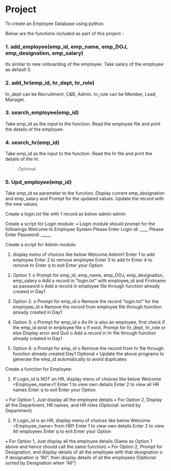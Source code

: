 # Project
To create an Employee Database using python.

Below are the functions included as part of this project -

### 1. add_employee(emp_id, emp_name, emp_DOJ, emp_designation, emp_salary)
   Its similar to new onboarding of the employee. Take salary of the employee as default 0.

### 2. add_hr(emp_id, hr_dept, hr_role)
   hr_dept can be Recruitment, C&B, Admin. hr_role can be Member, Lead, Manager.

### 3. search_employee(emp_id)
   Take emp_id as the input to the function. Read the employee file and print the details of the employee.

### 4. search_hr(emp_id)
   Take emp_id as the input to the function. Read the hr file and print the details of the hr.

> Optional
### 5. Upd_employee(emp_id)
   Take emp_id as parameter to the function. Display current emp_designation and emp_salary and Prompt for the updated values. Update the record with the new values.


Create a login.txt file with 1 record as below
admin admin

Create a script for Login module:
•	Login module should prompt for the followings
Welcome to Employee System
Please Enter Login id: ____
Please Enter Password:  _____

Create a script for Admin module:
1.	display menu of choices like below
Welcome Admin!!
        Enter 1 to add employee
        Enter 2 to remove employee
        Enter 3 to add hr
        Enter 4 to remove hr
        Enter q to exit
Enter your Option 

2.	Option 1: 
o	Prompt for emp_id, emp_name, emp_DOJ, emp_designation, emp_salary
o	Add a record in “login.txt” with employee_id and Firstname as password
o	Add a record in employee file through function already created in Day1
3.	Option 2: 
o	Prompt for emp_id
o	Remove the record “login.txt” for the employee_id
o	Remove the record from employee file through function already created in Day1
4.	Option 3: 
o	Prompt for emp_id
o	As Hr is also an employee, first check if the emp_id exist in employee file
o	If exist, Prompt for hr_dept, hr_role or else Display error and Quit
o	Add a record in hr file through function already created in Day1
5.	Option 4: 
o	Prompt for emp_id
o	Remove the record from hr file through function already created Day1
Optional
•	Update the above programs to generate the emp_id automatically to avoid duplicates


Create a function for Employee:
1.	If Login_id is NOT an HR, display menu of choices like below
Welcome <Employee_name>!!
        Enter 1 to view own details
        Enter 2 to view all HR names
        Enter q to exit
Enter your Option 

•	For Option 1, Just display all the employee details
•	For Option 2, Display all the Department, HR names, and HR roles (Optional: sorted by Department)

2.	If Login_id is an HR, display menu of choices like below
Welcome <Employee_name> from HR!!
        Enter 1 to view own details
        Enter 2 to view All employees
        Enter q to exit
Enter your Option 

•	For Option 1, Just display all the employee details (Same as Option 1 above and hence should call the same function)
•	For Option 2, Prompt for Designation, and display details of all the employee with that designation 
o	if designation is “All”, then display details of all the employees (Optional: sorted by Designation when “All”)
